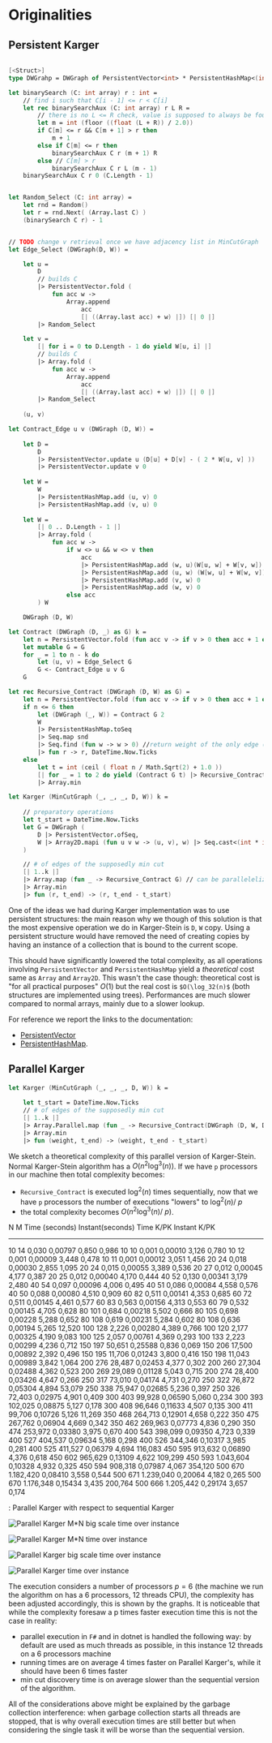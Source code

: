 # Originalities

## Persistent Karger

```fsharp

[<Struct>]
type DWGrahp = DWGraph of PersistentVector<int> * PersistentHashMap<(int * int), int>

let binarySearch (C: int array) r : int =
    // find i such that C[i - 1] <= r < C[i]
    let rec binarySearchAux (C: int array) r L R =
        // there is no L <= R check, value is supposed to always be found
        let m = int (floor ((float (L + R)) / 2.0))
        if C[m] <= r && C[m + 1] > r then
            m + 1
        else if C[m] <= r then
            binarySearchAux C r (m + 1) R
        else // C[m] > r
            binarySearchAux C r L (m - 1)
    binarySearchAux C r 0 (C.Length - 1)


let Random_Select (C: int array) =
    let rnd = Random()
    let r = rnd.Next( (Array.last C) )
    (binarySearch C r) - 1


// TODO change v retrieval once we have adjacency list in MinCutGraph
let Edge_Select (DWGraph(D, W)) =

    let u = 
        D 
        // builds C
        |> PersistentVector.fold (
            fun acc w -> 
                Array.append 
                    acc
                    [| ((Array.last acc) + w) |]) [| 0 |]
        |> Random_Select

    let v =
        [| for i = 0 to D.Length - 1 do yield W[u, i] |]
        // builds C
        |> Array.fold (
            fun acc w -> 
                Array.append 
                    acc
                    [| ((Array.last acc) + w) |]) [| 0 |]
        |> Random_Select
    
    (u, v)

let Contract_Edge u v (DWGraph (D, W)) =
    
    let D = 
        D
        |> PersistentVector.update u (D[u] + D[v] - ( 2 * W[u, v] ))
        |> PersistentVector.update v 0
    
    let W =
        W
        |> PersistentHashMap.add (u, v) 0
        |> PersistentHashMap.add (v, u) 0
    
    let W = 
        [| 0 .. D.Length - 1 |]
        |> Array.fold (
            fun acc w ->
                if w <> u && w <> v then
                    acc
                    |> PersistentHashMap.add (w, u)(W[u, w] + W[v, w])
                    |> PersistentHashMap.add (u, w) (W[w, u] + W[w, v])
                    |> PersistentHashMap.add (v, w) 0
                    |> PersistentHashMap.add (w, v) 0
                else acc
        ) W

    DWGraph (D, W)

let Contract (DWGraph (D, _) as G) k =
    let n = PersistentVector.fold (fun acc v -> if v > 0 then acc + 1 else acc) 0 D
    let mutable G = G
    for _ = 1 to n - k do
        let (u, v) = Edge_Select G
        G <- Contract_Edge u v G
    G

let rec Recursive_Contract (DWGraph (D, W) as G) =
    let n = PersistentVector.fold (fun acc v -> if v > 0 then acc + 1 else acc) 0 D
    if n <= 6 then
        let (DWGraph (_, W)) = Contract G 2
        W
        |> PersistentHashMap.toSeq
        |> Seq.map snd
        |> Seq.find (fun w -> w > 0) //return weight of the only edge (u, v) in G to check this
        |> fun r -> r, DateTime.Now.Ticks
    else
        let t = int (ceil ( float n / Math.Sqrt(2) + 1.0 ))
        [| for _ = 1 to 2 do yield (Contract G t) |> Recursive_Contract |] // should pass a copy
        |> Array.min

let Karger (MinCutGraph (_, _, _, D, W)) k =
    
    // preparatory operations
    let t_start = DateTime.Now.Ticks
    let G = DWGraph (
        D |> PersistentVector.ofSeq,
        W |> Array2D.mapi (fun u v w -> (u, v), w) |> Seq.cast<(int * int) * int> |> PersistentHashMap.ofSeq
    )

    // # of edges of the supposedly min cut
    [| 1..k |]
    |> Array.map (fun _ -> Recursive_Contract G) // can be parallelelized!
    |> Array.min
    |> fun (r, t_end) -> (r, t_end - t_start)

```

One of the ideas we had during Karger implementation was to use persistent structures: the main reason why we
though of this solution is that the most expensive operation we do in Karger-Stein is `D`, `W` copy. 
Using a persistent structure would have removed the need of creating copies by having an instance of a collection that is
bound to the current scope.

This should have significantly lowered the total complexity, as all operations involving `PersistentVector` and `PersistentHashMap` yield a _theoretical_ cost same as `Array` and `Array2D`. This wasn't the case though: theoretical cost is "for all practical purposes" $O(1)$ but the real cost is `$O(\log_32(n)$` (both structures are implemented using trees).
Performances are much slower compared to normal arrays, mainly due to a slower lookup.

For reference we report the links to the documentation:

 - [PersistentVector](https://fsprojects.github.io/FSharpx.Collections/PersistentVector.html)
 - [PersistentHashMap](https://fsprojects.github.io/FSharpx.Collections/PersistentHashMap.html).

## Parallel Karger

```fsharp
let Karger (MinCutGraph (_, _, _, D, W)) k =
    
    let t_start = DateTime.Now.Ticks
    // # of edges of the supposedly min cut
    [| 1..k |]
    |> Array.Parallel.map (fun _ -> Recursive_Contract(DWGraph (D, W, D.Length))) // can be parallelelized!
    |> Array.min
    |> fun (weight, t_end) -> (weight, t_end - t_start)

```

We sketch a theoretical complexity of this parallel version of Karger-Stein.
Normal Karger-Stein algorithm has a $O(n^2\log^3(n))$. If we have `p` processors in our machine then
total complexity becomes:

 - `Recursive_Contract` is executed $\log^2(n)$ times sequentially, now that we have `p` processors
   the number of executions "lowers" to $\log^2(n)/\ p$
 - the total complexity becomes $O(n^2\log^3(n)/\ p)$.

 N	  M	    Time (seconds)	 Instant(seconds)   Time K/PK   Instant K/PK
---- ----- ---------------- ------------------ ----------- --------------
10	    14	    0,030	    0,00797	                0,850	    0,986
10	    10	    0,001	    0,00010	                3,126	    0,780
10	    12	    0,001	    0,00009	                3,448	    0,478
10	    11	    0,001	    0,00012	                3,051	    1,456
20	    24	    0,018	    0,00030	                2,855	    1,095
20	    24	    0,015	    0,00055	                3,389	    0,536
20	    27	    0,012	    0,00045	                4,177	    0,387
20	    25	    0,012	    0,00040	                4,170	    0,444
40	    52	    0,130	    0,00341	                3,179	    2,480
40	    54	    0,097	    0,00096	                4,006	    0,495
40	    51	    0,086	    0,00084	                4,558	    0,576
40	    50	    0,088	    0,00080	                4,510	    0,909
60	    82	    0,511	    0,00141	                4,353	    0,685
60	    72	    0,511	    0,00145	                4,461	    0,577
60	    83	    0,563	    0,00156	                4,313	    0,553
60	    79	    0,532	    0,00145	                4,705	    0,628
80	    101	    0,684	    0,00218	                5,502	    0,666
80	    105	    0,698	    0,00228	                5,288	    0,652
80	    108	    0,619	    0,00231	                5,284	    0,602
80	    108	    0,636	    0,00194	                5,265	    12,520
100	    128	    2,226	    0,00280	                4,389	    0,766
100	    120	    2,177	    0,00325	                4,190	    9,083
100	    125	    2,057	    0,00761	                4,369	    0,293
100	    133	    2,223	    0,00299	                4,236	    0,712
150	    197	    50,651	    0,25588	                0,836	    0,069
150	    206	    17,500	    0,00892	                2,392	    0,496
150	    195	    11,706	    0,01243	                3,800	    0,416
150	    198	    11,043	    0,00989	                3,842	    1,064
200	    276	    28,487	    0,02453	                4,377	    0,302
200	    260	    27,304	    0,02488	                4,362	    0,523
200	    269	    29,089	    0,01128	                5,043	    0,715
200	    274	    28,400	    0,03426	                4,647	    0,266
250	    317	    73,010	    0,04174	                4,731	    0,270
250	    322	    76,872	    0,05304	                4,894	    53,079
250	    338	    75,947	    0,02685	                5,236	    0,397
250	    326	    72,403	    0,02975	                4,901	    0,409
300	    403	    99,928	    0,06590	                5,060	    0,234
300	    393	    102,025	    0,08875	                5,127	    0,178
300	    408	    96,646	    0,11633	                4,507	    0,135
300	    411	    99,706	    0,10726	                5,126	    11,269
350	    468	    264,713	    0,12901	                4,658	    0,222
350	    475	    267,762	    0,06904	                4,669	    0,342
350	    462	    269,963	    0,07773	                4,836	    0,290
350	    474	    253,972	    0,03380	                3,975	    0,670
400	    543	    398,099	    0,09350	                4,723	    0,339
400	    527	    404,537	    0,09634	                5,168	    0,298
400	    526	    344,346	    0,10317	                3,985	    0,281
400	    525	    411,527	    0,06379	                4,694	    116,083
450	    595	    913,632	    0,06890	                4,376	    0,618
450	    602	    965,629	    0,13109	                4,622	    109,299
450	    593	    1.043,604	0,10328	                4,932	    0,325
450	    594	    908,318	    0,07987	                4,067	    354,120
500	    670	    1.182,420	0,08410	                3,558	    0,544
500	    671	    1.239,040	0,20064	                4,182	    0,265
500	    670	    1.176,348	0,15434	                3,435	    200,764
500	    666	    1.205,442	0,29174	                3,657	    0,174

: Parallel Karger with respect to sequential Karger

![Parallel Karger M*N big scale time over instance](img/MNKarger-Stein_big_parallel.png)

![Parallel Karger M*N time over instance](img/MNKarger-Stein_parallel.png)

![Parallel Karger big scale time over instance](img/NKarger-Stein_big_parallel.png)

![Parallel Karger time over instance](NKarger-Stein_parallel.png)

The execution considers a number of processors $p = 6$ (the machine we run the algorithm on has a 6 processors, 12 threads CPU), the complexity has been adjusted accordingly, this is shown by the graphs.
It is noticeable that while the complexity foresaw a p times faster execution time this is not the case in reality:

 - parallel execution in `F#` and in dotnet is handled the following way: by default are used as much threads as possible, in this instance 12 threads on a 6 processors machine
 - running times are on average 4 times faster on Parallel Karger's, while it should have been 6 times faster
 - min cut discovery time is on average slower than the sequential version of the algorithm.

All of the considerations above might be explained by the garbage collection interference: when garbage collection starts
all threads are stopped, that is why overall execution times are still better but when considering the single task it will
be worse than the sequential version.
